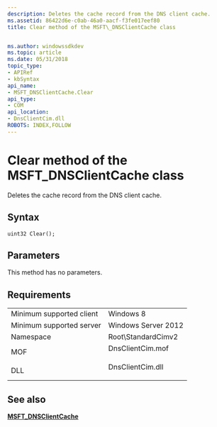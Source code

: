 ```yaml
---
description: Deletes the cache record from the DNS client cache.
ms.assetid: 86422d6e-c0ab-46a0-aacf-f3fe017eef80
title: Clear method of the MSFT\_DNSClientCache class


ms.author: windowssdkdev
ms.topic: article
ms.date: 05/31/2018
topic_type: 
- APIRef
- kbSyntax
api_name: 
- MSFT_DNSClientCache.Clear
api_type: 
- COM
api_location: 
- DnsClientCim.dll
ROBOTS: INDEX,FOLLOW
---
```


# Clear method of the MSFT\_DNSClientCache class

Deletes the cache record from the DNS client cache.

## Syntax


```mof
uint32 Clear();
```



## Parameters

This method has no parameters.

## Requirements



|                                     |                                                                                             |
|-------------------------------------|---------------------------------------------------------------------------------------------|
| Minimum supported client<br/> | Windows 8<br/>                                                                        |
| Minimum supported server<br/> | Windows Server 2012<br/>                                                              |
| Namespace<br/>                | Root\\StandardCimv2<br/>                                                              |
| MOF<br/>                      | <dl> <dt>DnsClientCim.mof</dt> </dl> |
| DLL<br/>                      | <dl> <dt>DnsClientCim.dll</dt> </dl> |



## See also

<dl> <dt>

[**MSFT\_DNSClientCache**](msft-dnsclientcache.md)
</dt> </dl>

 

 




